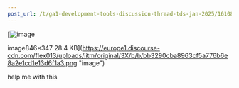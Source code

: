 ```yaml
---
post_url: /t/ga1-development-tools-discussion-thread-tds-jan-2025/161083/114
---
```

[![image](https://europe1.discourse-cdn.com/flex013/uploads/iitm/original/3X/b/b/bb3290cba8963cf5a776b6e8a2e1cd1e13d6f1a3.png)

image846×347 28.4 KB](https://europe1.discourse-cdn.com/flex013/uploads/iitm/original/3X/b/b/bb3290cba8963cf5a776b6e8a2e1cd1e13d6f1a3.png "image")

  
help me with this